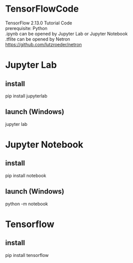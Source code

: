 # TensorFlowCode
TensorFlow 2.13.0 Tutorial Code  
prerequisite: Python  
.ipynb can be opened by Jupyter Lab or Jupyter Notebook  
.tflite can be opened by Netron  
https://github.com/lutzroeder/netron  

# Jupyter Lab
## install
pip install jupyterlab  
## launch (Windows)
jupyter lab  

# Jupyter Notebook
## install
pip install notebook  
## launch (Windows)
python -m notebook  

# Tensorflow
## install
pip install tensorflow  
